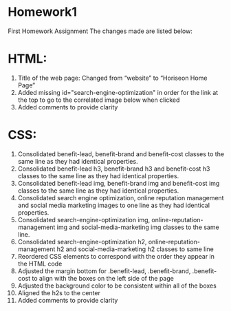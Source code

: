 # Homework1
First Homework Assignment
  The changes made are listed below:  

# HTML:
1. Title of the web page: Changed from “website” to “Horiseon Home Page”
2. Added missing id="search-engine-optimization" in order for the link at the top to go to the correlated image below when clicked
3. Added comments to provide clarity


# CSS: 
1. Consolidated benefit-lead, benefit-brand and benefit-cost classes to the same line as they had identical properties.
2. Consolidated benefit-lead h3, benefit-brand h3 and benefit-cost h3 classes to the same line as they had identical properties.
3. Consolidated benefit-lead img, benefit-brand img and benefit-cost img classes to the same line as they had identical properties.
4. Consolidated search engine optimization, online reputation management and social media marketing images to one line as they had identical properties.
5.  Consolidated search-engine-optimization img, online-reputation-management img and social-media-marketing img classes to the same line.
6.  Consolidated search-engine-optimization h2, online-reputation-management h2 and social-media-marketing h2 classes to same line
7. Reordered CSS elements to correspond with the order they appear in the HTML code
8. Adjusted the margin bottom for .benefit-lead, .benefit-brand, .benefit-cost to align with the boxes on the left side of the page
9. Adjusted the background color to be consistent within all of the boxes
10. Aligned the h2s to the center
11. Added comments to provide clarity
